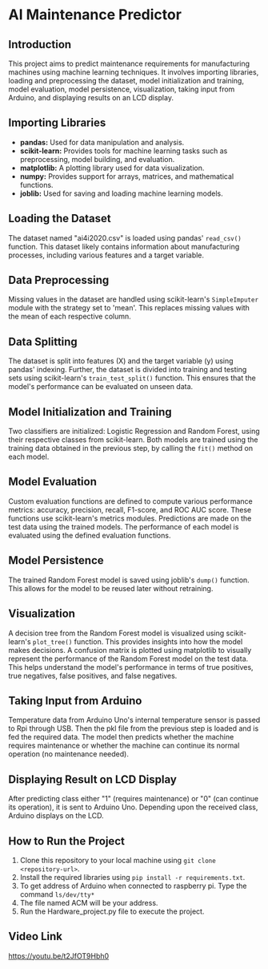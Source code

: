 # AI Maintenance Predictor

## Introduction
This project aims to predict maintenance requirements for manufacturing machines using machine learning techniques. It involves importing libraries, loading and preprocessing the dataset, model initialization and training, model evaluation, model persistence, visualization, taking input from Arduino, and displaying results on an LCD display.

## Importing Libraries
- **pandas:** Used for data manipulation and analysis.
- **scikit-learn:** Provides tools for machine learning tasks such as preprocessing, model building, and evaluation.
- **matplotlib:** A plotting library used for data visualization.
- **numpy:** Provides support for arrays, matrices, and mathematical functions.
- **joblib:** Used for saving and loading machine learning models.

## Loading the Dataset
The dataset named "ai4i2020.csv" is loaded using pandas' `read_csv()` function. This dataset likely contains information about manufacturing processes, including various features and a target variable.

## Data Preprocessing
Missing values in the dataset are handled using scikit-learn's `SimpleImputer` module with the strategy set to 'mean'. This replaces missing values with the mean of each respective column.

## Data Splitting
The dataset is split into features (X) and the target variable (y) using pandas' indexing. Further, the dataset is divided into training and testing sets using scikit-learn's `train_test_split()` function. This ensures that the model's performance can be evaluated on unseen data.

## Model Initialization and Training
Two classifiers are initialized: Logistic Regression and Random Forest, using their respective classes from scikit-learn. Both models are trained using the training data obtained in the previous step, by calling the `fit()` method on each model.

## Model Evaluation
Custom evaluation functions are defined to compute various performance metrics: accuracy, precision, recall, F1-score, and ROC AUC score. These functions use scikit-learn's metrics modules. Predictions are made on the test data using the trained models. The performance of each model is evaluated using the defined evaluation functions.

## Model Persistence
The trained Random Forest model is saved using joblib's `dump()` function. This allows for the model to be reused later without retraining.

## Visualization
A decision tree from the Random Forest model is visualized using scikit-learn's `plot_tree()` function. This provides insights into how the model makes decisions. A confusion matrix is plotted using matplotlib to visually represent the performance of the Random Forest model on the test data. This helps understand the model's performance in terms of true positives, true negatives, false positives, and false negatives.

## Taking Input from Arduino
Temperature data from Arduino Uno's internal temperature sensor is passed to Rpi through USB. Then the pkl file from the previous step is loaded and is fed the required data. The model then predicts whether the machine requires maintenance or whether the machine can continue its normal operation (no maintenance needed).

## Displaying Result on LCD Display
After predicting class either "1" (requires maintenance) or "0" (can continue its operation), it is sent to Arduino Uno. Depending upon the received class, Arduino displays on the LCD.

## How to Run the Project
1. Clone this repository to your local machine using `git clone <repository-url>`.
2. Install the required libraries using `pip install -r requirements.txt`.
3. To get address of Arduino when connected to raspberry pi. Type the command `ls/dev/tty*`
4. The file named ACM will be your address.
5. Run the Hardware_project.py file to execute the project.
   

## Video Link
https://youtu.be/t2JfOT9Hbh0

